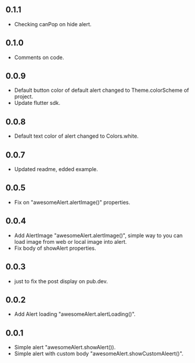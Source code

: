 ## 0.1.1

* Checking canPop on hide alert.

## 0.1.0

* Comments on code.

## 0.0.9

* Default button color of default alert changed to Theme.colorScheme of project.
* Update flutter sdk.

## 0.0.8

* Default text color of alert changed to Colors.white.

## 0.0.7

* Updated readme, edded example.

## 0.0.5

* Fix on "awesomeAlert.alertImage()" properties.

## 0.0.4

* Add AlertImage "awesomeAlert.alertImage()", simple way to you can load image from web or local
  image into alert.
* Fix body of showAlert properties.

## 0.0.3

* just to fix the post display on pub.dev.

## 0.0.2

* Add Alert loading "awesomeAlert.alertLoading()".

## 0.0.1

* Simple alert "awesomeAlert.showAlert()).
* Simple alert with custom body "awesomeAlert.showCustomAleert()".


